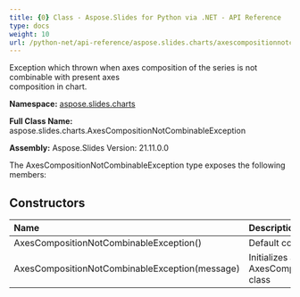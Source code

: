 ```yaml
---
title: {0} Class - Aspose.Slides for Python via .NET - API Reference
type: docs
weight: 10
url: /python-net/api-reference/aspose.slides.charts/axescompositionnotcombinableexception/
---
```


Exception which thrown when axes composition of the series is not combinable with present axes <br/>            composition in chart.

**Namespace:** [aspose.slides.charts](/python-net/api-reference/aspose.slides.charts/)

**Full Class Name:** aspose.slides.charts.AxesCompositionNotCombinableException

**Assembly:**  Aspose.Slides Version: 21.11.0.0

The AxesCompositionNotCombinableException type exposes the following members:
## **Constructors**
|**Name**|**Description**|
| :- | :- |
|AxesCompositionNotCombinableException()|Default constructor.|
|AxesCompositionNotCombinableException(message)|Initializes a new instance of the AxesCompositionNotCombinableException class|
